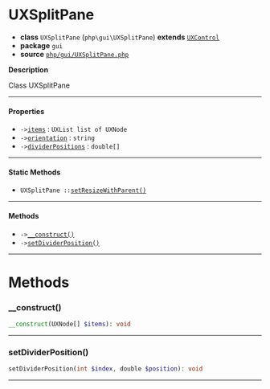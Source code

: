 # UXSplitPane

- **class** `UXSplitPane` (`php\gui\UXSplitPane`) **extends** [`UXControl`](api-docs/classes/php/gui/UXControl.md)
- **package** `gui`
- **source** [`php/gui/UXSplitPane.php`](./src/main/resources/JPHP-INF/sdk/php/gui/UXSplitPane.php)

**Description**

Class UXSplitPane

---

#### Properties

- `->`[`items`](#prop-items) : `UXList list of UXNode`
- `->`[`orientation`](#prop-orientation) : `string`
- `->`[`dividerPositions`](#prop-dividerpositions) : `double[]`

---

#### Static Methods

- `UXSplitPane ::`[`setResizeWithParent()`](#method-setresizewithparent)

---

#### Methods

- `->`[`__construct()`](#method-__construct)
- `->`[`setDividerPosition()`](#method-setdividerposition)

---
# Methods

<a name="method-__construct"></a>

### __construct()
```php
__construct(UXNode[] $items): void
```

---

<a name="method-setdividerposition"></a>

### setDividerPosition()
```php
setDividerPosition(int $index, double $position): void
```

---

